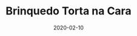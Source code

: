 ---
template: SingleToy
title: Brinquedo Torta na Cara
status: Featured / Published
date: '2020-02-10'
featuredImage: https://brincadeira.co/products/list_tortanacara.png
price: R$230,00
excerpt: >-
  Acreditamos que o brincar e aprender devem andar juntinhos e ajudam na formação de hábitos, atitudes e valores. Indo nessa direção, a BRINCADEIRA DE CRIANÇA inovou mais uma vez. Indicado para escolas, recreadores, clubes, hotéis, reuniões familiares ou simplesmente, aquele encontro de amigos no fim de semana; é um brinquedo interativo, capaz de tornar sua gincana muito mais dinâmica e divertida!
categories:
  - category: Torta na Cara
meta:
  canonicalLink: 'https://brincadeira.co/brinquedos/torta-na-cara/'
  description: Torta na Cara é um brinquedo interativo, capaz de tornar sua gincana muito mais dinâmica e divertida!
  noindex: false
  title: Brinquedo Torta na Cara
---